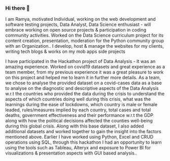 ### Hi there 👋
I am Ramya, motivated Individual, working on the web development and software testing projects, Data Analyst, Data Science enthusiast - will embrace working on open source projects & participation in coding community activities.
Worked on the Data Science curriculum project for its content creation, presentation, moderation for the Python community group with an Organization.. I develop, host & manage the websites for my clients, writing tech blogs & works on my mob apps side projects

I have participated in the Hackathon project of Data Analysis - It was an amazing experience. Worked on covid19 datasets and great experience as a team member, from my previous experience it was a great pleasure to work on this project and helped me to learn it in further more details. As a team, we chose to analyse the provided dataset on a covid-cases data as a base to analyse on the diagnostic and descriptive aspects of the Data Analysis w.r.t the countries who provided the data during the crisis to understand the aspects of which countries doing well during this crisis, what was the learnings during the ease of lockdowns, which country is male or female leaded, rules/measures implied by each country, total cases and total deaths, government effectiveness and their performance w.r.t the GDP along with how the political decisions affected the counties well-being during this global crisis. Along with this base dataset, I also added additional datasets and worked together to gain the insight into the factors mentioned above. Earlier I have worked using Python, Excel and CRUD operations using SQL, through this hackathon I had an opportunity to learn using the tools such as Tableau, Alteryx and exposure to Power BI for visualizations & presentation aspects with GUI based analysis.. 

<!--
**rnedesigns/rnedesigns** is a ✨ _special_ ✨ repository because its `README.md` (this file) appears on your GitHub profile.

- 🔭 I’m currently working on ...
- 🌱 I’m currently learning ...
- 👯 I’m looking to collaborate on ...
- 🤔 I’m looking for help with ...
- 💬 Ask me about ...
- 📫 How to reach me: ...
- 😄 Pronouns: ...
- ⚡ Fun fact: ...
-->

